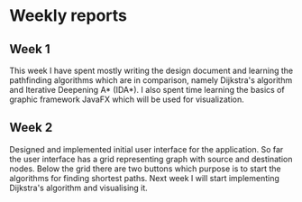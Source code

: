 # Weekly reports

## Week 1
This week I have spent mostly writing the design document and learning the pathfinding algorithms which are in comparison, namely Dijkstra's algorithm and Iterative Deepening A* (IDA*). I also spent time learning the basics of graphic framework JavaFX which will be used for visualization.

## Week 2
Designed and implemented initial user interface for the application. So far the user interface has a grid representing graph with source and destination nodes. Below the grid there are two buttons which purpose is to start the algorithms for finding shortest paths. Next week I will start implementing Dijkstra's algorithm and visualising it.
